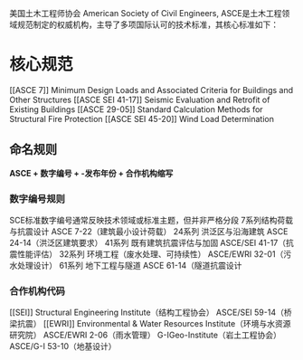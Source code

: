
美国土木工程师协会
American Society of Civil Engineers,
ASCE是土木工程领域规范制定的权威机构，主导了多项国际认可的技术标准，其核心标准如下：

# 核心规范
​​[[ASCE 7]] Minimum Design Loads and Associated Criteria for Buildings and Other Structures
[[ASCE SEI 41-17]] Seismic Evaluation and Retrofit of Existing Buildings
[[ASCE 29-05]] Standard Calculation Methods for Structural Fire Protection
[[ASCE SEI 45-20]] Wind Load Determination

## 命名规则

**ASCE + 数字编号 + -发布年份 + 合作机构缩写​**

### 数字编号规则
SCE标准数字编号通常反映技术领域或标准主题，但并非严格分段
7系列​​	结构荷载与抗震设计	ASCE 7-22（建筑最小设计荷载）
​​24系列​​	洪泛区与沿海建筑	ASCE 24-14（洪泛区建筑要求）
​​41系列​​	既有建筑抗震评估与加固	ASCE/SEI 41-17（抗震性能评估）
​​32系列​​	环境工程（废水处理、可持续性）	ASCE/EWRI 32-01（污水处理设计）
​​61系列​​	地下工程与隧道	ASCE 61-14（隧道抗震设计

### 合作机构代码

​​[[SEI​​]]	Structural Engineering Institute（结构工程协会）	ASCE/SEI 59-14（桥梁抗震）
​​[[EWRI​​]]	Environmental & Water Resources Institute（环境与水资源研究院）	ASCE/EWRI 2-06（雨水管理）
​​G-I​​	Geo-Institute（岩土工程协会）	ASCE/G-I 53-10（地基设计）



